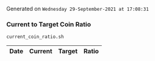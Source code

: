 Generated on `Wednesday 29-September-2021 at 17:08:31`

### Current to Target Coin Ratio
`current_coin_ratio.sh`

Date|Current|Target|Ratio
---|---|---|---

